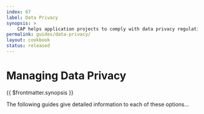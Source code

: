 ```yaml
---
index: 67
label: Data Privacy
synopsis: >
    CAP helps application projects to comply with data privacy regulations using SAP Business Technology Platform (BTP) services.
permalink: guides/data-privacy/
layout: cookbook
status: released
---
```


# Managing Data Privacy


{{ $frontmatter.synopsis }}


The following guides give detailed information to each of these options...

<script setup>
import { data as pages } from './index.data.js'
</script>

<br>
<IndexList :pages='pages' />

